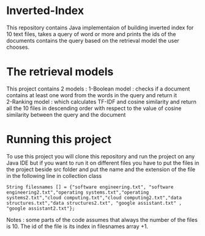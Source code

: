 # Inverted-Index
This  repository contains Java implementaion of building inverted index for 10 text files, takes a query of word or more and prints the ids of the documents contains the query based on the retrieval model the user chooses. 

# The retrieval models
This project contains 2 models : 
1-Boolean model : checks if a document contains at least one word from the words in the query and return it  
2-Ranking model : which calculates TF-IDF and cosine similarity and return all the 10 files in descending order with respect to the value of cosine similarity between the query and the document

# Running this project
To use this project you will clone this repository and run the project on any Java IDE but if you want to run it on different files you have to put the files in the project beside src folder and put the name and the extension of the file in the following line in collection class

```
String filesnames [] = {"software engineering.txt", "software engineering2.txt","operating systems.txt","operating systems2.txt","cloud computing.txt","cloud computing2.txt","data structures.txt","data structures2.txt", "google assistant.txt" , "google assistant2.txt"};
```
Notes : some parts of the code assumes that always the number of the files is 10. 
The id of the file is its index in filesnames array +1.

	
